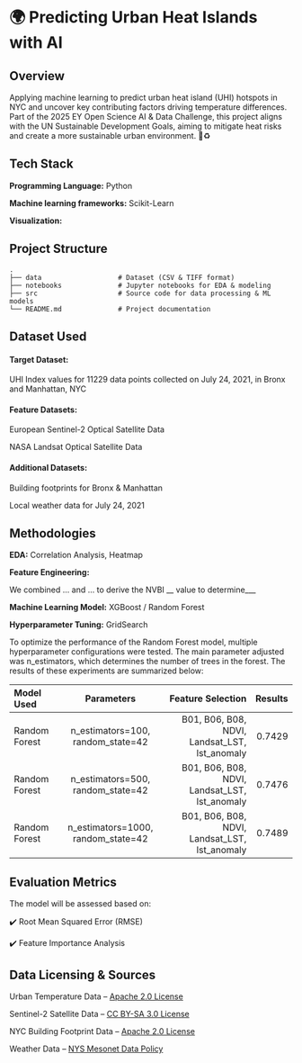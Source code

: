 # 🌍 Predicting Urban Heat Islands with AI

## Overview
Applying machine learning to predict urban heat island (UHI) hotspots in NYC and uncover key contributing factors driving temperature differences. Part of the 2025 EY Open Science AI & Data Challenge, this project aligns with the UN Sustainable Development Goals, aiming to mitigate heat risks and create a more sustainable urban environment. 🚀♻️ 

## Tech Stack
**Programming Language:** Python

**Machine learning frameworks:** Scikit-Learn

**Visualization:** 

## Project Structure
    .
    ├── data                   # Dataset (CSV & TIFF format)
    ├── notebooks              # Jupyter notebooks for EDA & modeling
    ├── src                    # Source code for data processing & ML models
    └── README.md              # Project documentation
    

## Dataset Used
#### Target Dataset: 
UHI Index values for 11229 data points collected on July 24, 2021, in Bronx and Manhattan, NYC

#### Feature Datasets:
European Sentinel-2 Optical Satellite Data

NASA Landsat Optical Satellite Data

#### Additional Datasets:
Building footprints for Bronx & Manhattan

Local weather data for July 24, 2021

## Methodologies
**EDA:** Correlation Analysis, Heatmap

**Feature Engineering:**

We combined ... and ... to derive the NVBI __ value to determine___

**Machine Learning Model:** XGBoost / Random Forest

**Hyperparameter Tuning:** GridSearch 

To optimize the performance of the Random Forest model, multiple hyperparameter configurations were tested. The main parameter adjusted was n_estimators, which determines the number of trees in the forest. The results of these experiments are summarized below:

| Model Used |  Parameters  | Feature Selection | Results |
|:-----------|:-----------:|---------------------:|------:|
| Random Forest  | n_estimators=100, random_state=42 | B01, B06, B08, NDVI, Landsat_LST, lst_anomaly | 0.7429 |
| Random Forest  | n_estimators=500, random_state=42 | B01, B06, B08, NDVI, Landsat_LST, lst_anomaly | 0.7476 |
| Random Forest  | n_estimators=1000, random_state=42 | B01, B06, B08, NDVI, Landsat_LST, lst_anomaly | 0.7489 |


## Evaluation Metrics
The model will be assessed based on:

✔️ Root Mean Squared Error (RMSE)

✔️ Feature Importance Analysis


## Data Licensing & Sources

Urban Temperature Data – [Apache 2.0 License](https://github.com/CenterForOpenScience/cos.io/blob/master/LICENSE)

Sentinel-2 Satellite Data – [CC BY-SA 3.0 License](https://creativecommons.org/licenses/by-sa/3.0/igo/)

NYC Building Footprint Data – [Apache 2.0 License](https://github.com/CityOfNewYork/nyc-geo-metadata#Apache-2.0-1-ov-file)

Weather Data – [NYS Mesonet Data Policy](https://nysmesonet.org/documents/NYS_Mesonet_Data_Access_Policy.pdf)




